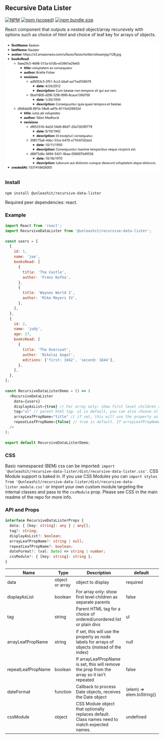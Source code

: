 ## Recursive Data Lister

[![NPM](https://img.shields.io/npm/l/@unleashit/navigation.svg)](https://github.com/unleashit/npm-library/blob/master/LICENSE)
[![npm (scoped)](https://img.shields.io/npm/v/@unleashit/recursive-data-lister.svg)](https://www.npmjs.com/package/@unleashit/recursive-data-lister)
[![npm bundle size](https://img.shields.io/bundlephobia/minzip/@unleashit/recursive-data-lister.svg)](https://bundlephobia.com/result?p=@unleashit/recursive-data-lister)

React component that outputs a nested object/array recursively with options such as choice of html and choice of leaf key for arrays of objects.

![recursive data lister component](https://github.com/unleashit/npm-library/raw/master/packages/recursiveDataLister/recursive-data-lister.png)

### Install

```
npm install @unleashit/recursive-data-lister
```

Required peer dependencies: react.

### Example

```javascript
import React from 'react';
import RecursiveDataLister from '@unleashit/recursive-data-lister';

const users = [
  {
    id: 1,
    name: 'joe',
    booksRead: [
      {
        title: 'The Castle',
        author: 'Franz Kafka',
      },
      {
        title: 'Waynes World 2',
        author: 'Mike Meyers IV',
      },
    ],
  },
  {
    id: 2,
    name: 'judy',
    age: 27,
    booksRead: [
      {
        title: 'The Overcoat',
        author: 'Nikolai Gogol',
        editions: ['first: 1842', 'second: 1844'],
      },
    ],
  },
];

const RecursiveDataListerDemo = () => (
  <RecursiveDataLister
    data={users}
    displayAsList={true} // For array only: show first level children as separate parents. False is default (outputs as a single top level object)
    tag="ul" // parent html tag. ul is default, you can also choose ol or div
    arrayLeafPropName="title" // if set, this will use the property as node labels for arrays of objects (instead of the index). Careful with this, it only works with one property!
    repeatLeafPropName={false} // true is default. If arrayLeafPropName is set, this will remove the prop from the array so it isn't repeated
  />
);

export default RecursiveDataListerDemo;
```

### CSS

Basic namespaced (BEM) css can be imported: `import '@unleashit/recursive-data-lister/dist/recursive-data-lister.css'`. CSS Module support is baked in. If you use CSS Modules you can `import styles from '@unleashit/recursive-data-lister/dist/recursive-data-lister.module.css'` or import your own custom module targeting the internal classes and pass to the `cssModule` prop. Please see CSS in the main readme of the repo for more info.

### API and Props

```typescript
interface RecursiveDataListerProps {
  data: { [key: string]: any } | any[];
  tag?: string;
  displayAsList?: boolean;
  arrayLeafPropName?: string | null;
  repeatLeafPropName?: boolean;
  dateFormat?: (val: Date) => string | number;
  cssModule?: { [key: string]: string };
}
```

| Name               | Type            | Description                                                                                    | default                   |
| ------------------ | --------------- | ---------------------------------------------------------------------------------------------- | ------------------------- |
| data               | object or array | object to display                                                                              | required                  |
| displayAsList      | boolean         | For array only: show first level children as separate parents                                  | false                     |
| tag                | string          | Parent HTML tag for a choice of ordered/unordered list or plain divs                           | ul                        |
| arrayLeafPropName  | string          | if set, this will use the property as node labels for arrays of objects (instead of the index) | null                      |
| repeatLeafPropName | boolean         | If arrayLeafPropName is set, this will remove the prop from the array so it isn't repeated     | false                     |
| dateFormat         | function        | Callback to process Date objects, receives the Date object                                     | (elem) => elem.toString() |
| cssModule          | object          | CSS Module object that optionally replaces default. Class names need to match expected names.  | undefined                 |
